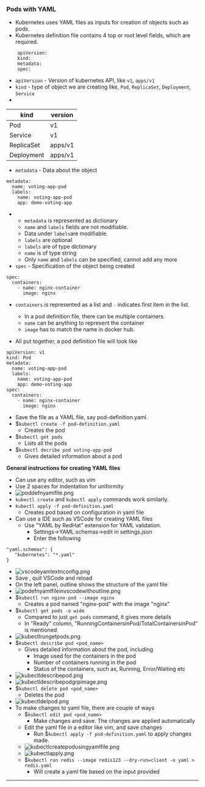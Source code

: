 
### Pods with YAML

- Kubernetes uses YAML files as inputs for creation of objects such as pods.
- Kubernetes definition file contains 4 top or root level fields, which are required.
``` 
    apiVersion:
    kind:
    metadata:
    spec:
```
- `apiVersion` - Version of kubernetes API, like `v1`, `apps/v1`
- `kind` - type of object we are creating like, `Pod`, `ReplicaSet`, `Deployment`, `Service`
- 

| kind       | version |
| ---------- | ------- |
| Pod        | v1      |
| Service    | v1      |
| ReplicaSet | apps/v1 |
| Deployment | apps/v1 |
- `metadata` - Data about the object
```
metadata:
  name: voting-app-pod
  labels:
    name: voting-app-pod
    app: demo-voting-app
```

- 
	- `metadata` is represented as dictionary
	- `name` and `labels` fields are not modifiable.
	- Data under `labels`are modifiable.
	- `labels` are optional
	- `labels` are of type dictionary
	- `name` is of type string
	- Only `name` and `labels` can be specified, cannot add any more
- `spec` - Specification of the object being created
```
spec:
  containers:
    - name: nginx-container
      image: nginx
```

- `containers` is represented as a list and `-` indicates first item in the list.
	- In a pod definition file, there can be multiple containers.
	- `name` can be anything to represent the container
	- `image` has to match the name in docker hub.

- All put together, a pod definition file will look like
```
apiVersion: v1
kind: Pod
metadata:
  name: voting-app-pod
  labels:
    name: voting-app-pod
    app: demo-voting-app
spec:
  containers:
    - name: nginx-container
      image: nginx
```

- Save the file as a YAML file, say pod-definition.yaml.
- $`kubectl create -f pod-definition.yaml`
	- Creates the pod
- $`kubectl get pods`
	- Lists all the pods
- $`kubectl decribe pod voting-app-pod`
	- Gives detailed information about a pod

**General instructions for creating YAML files**
- Can use any editor, such as vim
- Use 2 spaces for indentation for uniformity
- ![poddefnyamlfile.png](Attachments/poddefnyamlfile.png)
- `kubectl create` and `kubectl apply` commands work similarly.
- `kubectl apply -f pod-definition.yaml`
	- Creates pod based on configuration in yaml file
- Can use a IDE such as VSCode for creating YAML files
	- Use "YAML by RedHat" extension for YAML validation.
		- Settings->YAML:schemas->edit in settings.json
		- Enter the following
```
"yaml.schemas": {
   "kubernetes": "*.yaml"
}
```
- ![vscodeyamlextnconfig.png](Attachments/vscodeyamlextnconfig.png)
- Save , quit VSCode and reload
- On the left panel, outline shows the structure of the yaml file
- ![podefnyamlfileinvscodewithoutline.png](Attachments/podefnyamlfileinvscodewithoutline.png)
- $`kubectl run nginx-pod --image nginx`
	- Creates a pod named "nginx-pod" with the image "nginx"
- $`kubectl get pods -o wide`
	- Compared to just `get pods` command, it gives more details
	- In "Ready" column, "RunningContainersinPod/TotalContainersinPod" is mentioned
- ![kubectlrungetpods.png](Attachments/kubectlrungetpods.png)
- $`kubectl describe pod <pod_name>`
	- Gives detailed information about the pod, including
		- Image used for the containers in the pod
		- Number of containers running in the pod
		- Status of the containers, such as, Running, Error/Waiting etc
- ![kubectldescribepod.png](Attachments/kubectldescribepod.png)
- ![kubectldescribepodgrpimage.png](Attachments/kubectldescribepodgrpimage.png)
- $`kubectl delete pod <pod_name>`
	- Deletes the pod
- ![kubectldelpod.png](Attachments/kubectldelpod.png)
- To make changes to yaml file, there are couple of ways
	- $`kubectl edit pod <pod_name>`
		- Make changes and save. The changes are applied automatically
	- Edit the yaml file in a editor like vim, and save changes
		- Run $`kubectl apply -f pod-definition.yaml` to apply changes made.
	- ![kubectlcreatepodusingyamlfile.png](Attachments/kubectlcreatepodusingyamlfile.png)
	- ![kubectlapply.png](Attachments/kubectlapply.png)
	- $`kubectl run redis --image redis123 --dry-run=client -o yaml > redis.yaml`
		- Will create a yaml file based on the input provided


---
